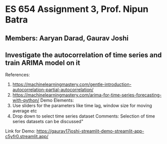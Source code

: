 # ES 654 Assignment 3, Prof. Nipun Batra
## Members: Aaryan Darad, Gaurav Joshi
## Investigate the autocorrelation of time series and train ARIMA model on it
References:
1. https://machinelearningmastery.com/gentle-introduction-autocorrelation-partial-autocorrelation/
2. https://machinelearningmastery.com/arima-for-time-series-forecasting-with-python/
Demo Elements:
1. Use sliders for the parameters like time lag, window size for moving average etc
2. Drop down to select time series dataset
Comments: Selection of time series datasets can be discussed"

Link for Demo: https://gaurav17joshi-streamlit-demo-streamlit-app-c5yfr0.streamlit.app/
